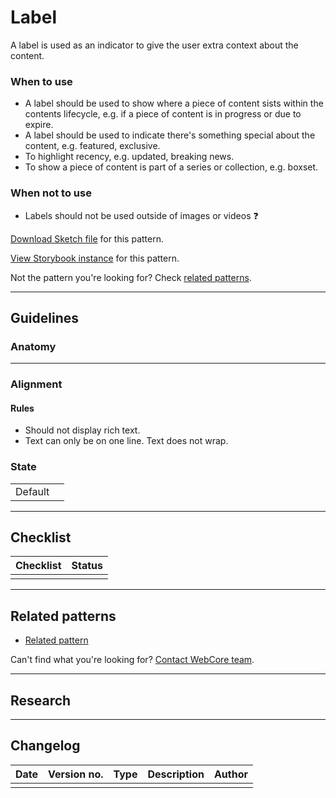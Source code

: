 # Label

A label is used as an indicator to give the user extra context about the content.

### When to use

- A label should be used to show where a piece of content sists within the contents lifecycle, e.g. if a piece of content is in progress or due to expire.
- A label should be used to indicate there's something special about the content, e.g. featured, exclusive.
- To highlight recency, e.g. updated, breaking news.
- To show a piece of content is part of a series or collection, e.g. boxset.

### When not to use

- Labels should not be used outside of images or videos :question:


[Download Sketch file]() for this pattern.

[View Storybook instance]() for this pattern.


Not the pattern you're looking for? Check [related patterns]().


***

## Guidelines



### Anatomy


***


### Alignment

#### Rules

- Should not display rich text.
- Text can only be on one line. Text does not wrap.

### State

| | |
|-|-|
| Default | |

***

## Checklist

| Checklist | Status |
| --------- | ------ |
| | |

***

## Related patterns

- [Related pattern]()


Can't find what you're looking for? [Contact WebCore team]().

***

## Research

***

## Changelog

| Date | Version no. | Type | Description | Author |
| ---- | ----------- | ---- | ----------- | ------ |
| | | | |



